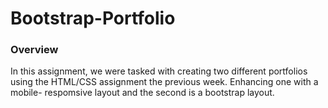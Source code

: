 # Bootstrap-Portfolio

### Overview

In this assignment, we were tasked with creating  two different portfolios using the HTML/CSS assignment the previous week. Enhancing one with a mobile- respomsive layout and the second is a bootstrap layout.
